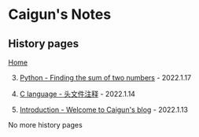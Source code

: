 # Caigun's Notes
## History pages
[Home](/README.html)

3. [Python - Finding the sum of two numbers](/content/t03.html) - 2022.1.17

2. [C language - 头文件注释](/content/t02.html) - 2022.1.14

1. [Introduction - Welcome to Caigun's blog](/content/t01.html) - 2022.1.13


No more history pages 
